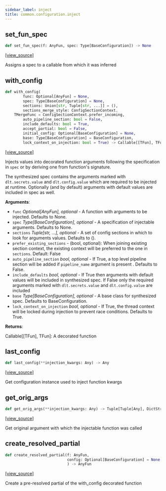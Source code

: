 ```yaml
---
sidebar_label: inject
title: common.configuration.inject
---
```


## set\_fun\_spec

```python
def set_fun_spec(f: AnyFun, spec: Type[BaseConfiguration]) -> None
```

[[view_source]](https://github.com/dlt-hub/dlt/blob/e9c9ecfa8a644fdb516dd74aabca3bf75bafb154/dlt/common/configuration/inject.py#L24)

Assigns a spec to a callable from which it was inferred

## with\_config

```python
def with_config(
        func: Optional[AnyFun] = None,
        spec: Type[BaseConfiguration] = None,
        sections: Union[str, Tuple[str, ...]] = (),
        sections_merge_style: ConfigSectionContext.
    TMergeFunc = ConfigSectionContext.prefer_incoming,
        auto_pipeline_section: bool = False,
        include_defaults: bool = True,
        accept_partial: bool = False,
        initial_config: Optional[BaseConfiguration] = None,
        base: Type[BaseConfiguration] = BaseConfiguration,
        lock_context_on_injection: bool = True) -> Callable[[TFun], TFun]
```

[[view_source]](https://github.com/dlt-hub/dlt/blob/e9c9ecfa8a644fdb516dd74aabca3bf75bafb154/dlt/common/configuration/inject.py#L61)

Injects values into decorated function arguments following the specification in `spec` or by deriving one from function's signature.

The synthesized spec contains the arguments marked with `dlt.secrets.value` and `dlt.config.value` which are required to be injected at runtime.
Optionally (and by default) arguments with default values are included in spec as well.

**Arguments**:

- `func` _Optional[AnyFun], optional_ - A function with arguments to be injected. Defaults to None.
- `spec` _Type[BaseConfiguration], optional_ - A specification of injectable arguments. Defaults to None.
- `sections` _Tuple[str, ...], optional_ - A set of config sections in which to look for arguments values. Defaults to ().
- `prefer_existing_sections` - (bool, optional): When joining existing section context, the existing context will be preferred to the one in `sections`. Default: False
- `auto_pipeline_section` _bool, optional_ - If True, a top level pipeline section will be added if `pipeline_name` argument is present . Defaults to False.
- `include_defaults` _bool, optional_ - If True then arguments with default values will be included in synthesized spec. If False only the required arguments marked with `dlt.secrets.value` and `dlt.config.value` are included
- `base` _Type[BaseConfiguration], optional_ - A base class for synthesized spec. Defaults to BaseConfiguration.
- `lock_context_on_injection` _bool, optional_ - If True, the thread context will be locked during injection to prevent race conditions. Defaults to True.

**Returns**:

  Callable[[TFun], TFun]: A decorated function

## last\_config

```python
def last_config(**injection_kwargs: Any) -> Any
```

[[view_source]](https://github.com/dlt-hub/dlt/blob/e9c9ecfa8a644fdb516dd74aabca3bf75bafb154/dlt/common/configuration/inject.py#L272)

Get configuration instance used to inject function kwargs

## get\_orig\_args

```python
def get_orig_args(**injection_kwargs: Any) -> Tuple[Tuple[Any], DictStrAny]
```

[[view_source]](https://github.com/dlt-hub/dlt/blob/e9c9ecfa8a644fdb516dd74aabca3bf75bafb154/dlt/common/configuration/inject.py#L277)

Get original argument with which the injectable function was called

## create\_resolved\_partial

```python
def create_resolved_partial(f: AnyFun,
                            config: Optional[BaseConfiguration] = None
                            ) -> AnyFun
```

[[view_source]](https://github.com/dlt-hub/dlt/blob/e9c9ecfa8a644fdb516dd74aabca3bf75bafb154/dlt/common/configuration/inject.py#L282)

Create a pre-resolved partial of the with_config decorated function

